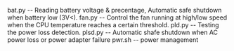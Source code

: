 bat.py  -- Reading battery voltage & precentage, Automatic safe shutdown when battery low (3V<).
fan.py -- Control the fan running at high/low speed when the CPU temperature reaches a certain threshold.
pld.py -- Testing the power loss detection.
plsd.py -- Automatic shafe shutdown when AC power loss or power adapter failure
pwr.sh -- power management
